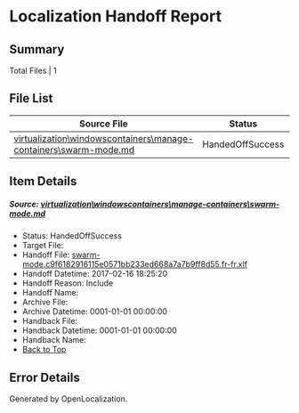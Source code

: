 # <a name='report-top'></a> Localization Handoff Report

## Summary
 Total Files | 1

## File List
 Source File | Status | Details 
 ----------- | ------ | ------- 
 [virtualization\windowscontainers\manage-containers\swarm-mode.md](https://github.com/Microsoft/Virtualization-Documentation-Private/blob/34838841fab06f0928bece4283c38f6185222dfe/virtualization/windowscontainers/manage-containers/swarm-mode.md) | HandedOffSuccess | [Details](#f7d87c296a2695b8b44479e01e957f63b2f8b5c7299)

## Item Details
##### <a name='f7d87c296a2695b8b44479e01e957f63b2f8b5c7299'></a> Source: [virtualization\windowscontainers\manage-containers\swarm-mode.md](https://github.com/Microsoft/Virtualization-Documentation-Private/blob/34838841fab06f0928bece4283c38f6185222dfe/virtualization/windowscontainers/manage-containers/swarm-mode.md)
* Status: HandedOffSuccess
* Target File: 
* Handoff File: [swarm-mode.c9f6182916115e0571bb233ed668a7a7b9ff8d55.fr-fr.xlf](https://github.com/Microsoft/Virtualization-Documentation-Private.handoff/blob/d28993f9310fb1fd937a3ac71ddc712900a29752/ol-handoff/Microsoft/Virtualization-Documentation-Private.fr-fr/live/swarm-mode.c9f6182916115e0571bb233ed668a7a7b9ff8d55.fr-fr.xlf)
* Handoff Datetime: 2017-02-16 18:25:20
* Handoff Reason: Include
* Handoff Name: 
* Archive File: 
* Archive Datetime: 0001-01-01 00:00:00
* Handback File: 
* Handback Datetime: 0001-01-01 00:00:00
* Handback Name: 
* [Back to Top](#report-top)


## Error Details

Generated by OpenLocalization.
